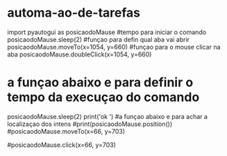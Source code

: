 # automa-ao-de-tarefas
import pyautogui as posicaodoMause
#tempo para iniciar o comando
posicaodoMause.sleep(2)
#funçao para defin qual aba vai abrir
posicaodoMause.moveTo(x=1054, y=660)
#funçao para o mouse clicar na aba
posicaodoMause.doubleClick(x=1054, y=660)
# a funçao abaixo e para definir o tempo da execuçao do comando
posicaodoMause.sleep(2)
print('ok ')
#a funçao abaixo e para achar a localizaçao dos intens
#print(posicaodoMause.position())
#posicaodoMause.moveTo(x=66, y=703)

#posicaodoMause.click(x=66, y=703)
